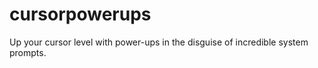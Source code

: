 # cursorpowerups
Up your cursor level with power-ups in the disguise of incredible system prompts. 
